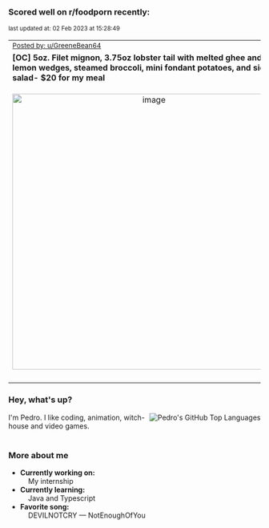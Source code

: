 ### Scored well on r/foodporn recently:

<p align="left"><sub>last updated at: 02 Feb 2023 at 15:28:49</sub></p>

|   |
| --- |
| <sub>[Posted by: u/GreeneBean64][source]</sub> |
| **[OC] 5oz. Filet mignon, 3.75oz lobster tail with melted ghee and lemon wedges, steamed broccoli, mini fondant potatoes, and side salad- $20 for my meal** | 
|<p align="center"> <img alt="image" src="https://i.redd.it/w6dqofml7pfa1.jpg" width="550" /> </p>|
|   |

### Hey, what's up?
<img align="right" alt="Pedro's GitHub Top Languages" src="https://github-readme-stats.vercel.app/api/top-langs/?username=PedrosUsername&exclude_repo=HW2&layout=compact" />

I'm Pedro. I like coding, animation, witch-house and video games.<br><br>

### More about me
- **Currently working on:**  
&nbsp;&nbsp;&nbsp;&nbsp;My internship
- **Currently learning:**  
&nbsp;&nbsp;&nbsp;&nbsp;Java and Typescript
- **Favorite song:**  
&nbsp;&nbsp;&nbsp;&nbsp;DEVILNOTCRY — NotEnoughOfYou<br><br>

  



  
  
  
[linkedin]: https://linkedin.com/in/pedro-h-r-gomes-8a487b14a/
[gmail]: mailto:pilique11@gmail.com
[source]: https://reddit.com/r/FoodPorn/comments/10r8zwb/oc_5oz_filet_mignon_375oz_lobster_tail_with/
[redditAPI]: https://www.reddit.com/dev/api/